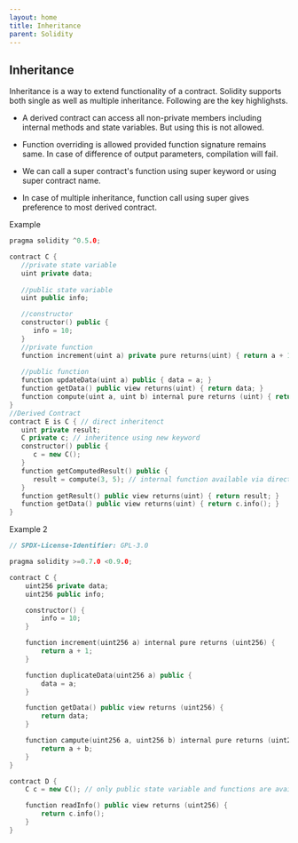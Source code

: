 ```yaml
---
layout: home
title: Inheritance
parent: Solidity
---
```


## Inheritance
Inheritance is a way to extend functionality of a contract. Solidity supports both single as well as multiple inheritance. Following are the key highlighsts.

* A derived contract can access all non-private members including internal methods and state variables. But using this is not allowed.

* Function overriding is allowed provided function signature remains same. In case of difference of output parameters, compilation will fail.

* We can call a super contract's function using super keyword or using super contract name.

* In case of multiple inheritance, function call using super gives preference to most derived contract.

Example
```c++
pragma solidity ^0.5.0;

contract C {
   //private state variable
   uint private data;
   
   //public state variable
   uint public info;

   //constructor
   constructor() public {
      info = 10;
   }
   //private function
   function increment(uint a) private pure returns(uint) { return a + 1; }
   
   //public function
   function updateData(uint a) public { data = a; }
   function getData() public view returns(uint) { return data; }
   function compute(uint a, uint b) internal pure returns (uint) { return a + b; }
}
//Derived Contract
contract E is C { // direct inheritenct
   uint private result;
   C private c; // inheritence using new keyword
   constructor() public {
      c = new C();
   }  
   function getComputedResult() public {      
      result = compute(3, 5); // internal function available via direct inheritace using 'is' keyword
   }
   function getResult() public view returns(uint) { return result; }
   function getData() public view returns(uint) { return c.info(); }
}
```

Example 2 
```c++
// SPDX-License-Identifier: GPL-3.0

pragma solidity >=0.7.0 <0.9.0;

contract C {
    uint256 private data;
    uint256 public info;

    constructor() {
        info = 10;
    }

    function increment(uint256 a) internal pure returns (uint256) {
        return a + 1;
    }

    function duplicateData(uint256 a) public {
        data = a;
    }

    function getData() public view returns (uint256) {
        return data;
    }

    function campute(uint256 a, uint256 b) internal pure returns (uint256) {
        return a + b;
    }
}

contract D { 
    C c = new C(); // only public state variable and functions are available using this method

    function readInfo() public view returns (uint256) {
        return c.info();
    }
}
```
